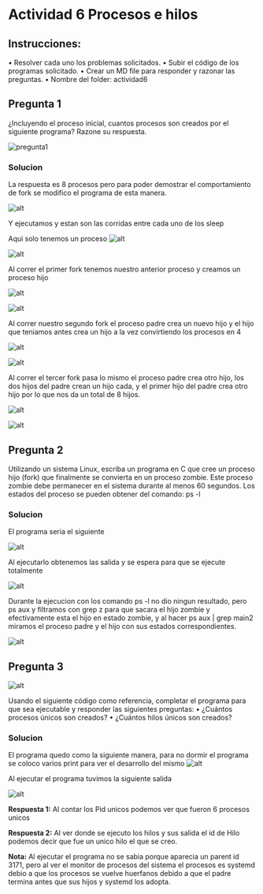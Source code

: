# Actividad 6 Procesos e hilos

## Instrucciones:
• Resolver cada uno los problemas solicitados.
• Subir el código de los programas solicitado.
• Crear un MD file para responder y razonar las preguntas.
• Nombre del folder: actividad6

## Pregunta 1
¿Incluyendo el proceso inicial, cuantos procesos son creados por el siguiente programa?
Razone su respuesta. 

![pregunta1](./img/2024-09-12%2008-12-58.png)

### Solucion

La respuesta es 8 procesos pero para poder demostrar el comportamiento de fork se modifico el programa de esta manera.

![alt](./img/Captura%20de%20pantalla%20de%202024-09-12%2008-44-10.png)

Y ejecutamos y estan son las corridas entre cada uno de los sleep

Aqui solo tenemos un proceso
![alt](./img/Captura%20de%20pantalla%20de%202024-09-12%2008-41-41.png)

![alt](./img/Captura%20de%20pantalla%20de%202024-09-12%2008-41-51.png)

Al correr el primer fork tenemos nuestro anterior proceso y creamos un proceso hijo

![alt](./img/Captura%20de%20pantalla%20de%202024-09-12%2008-42-05.png)

![alt](./img/Captura%20de%20pantalla%20de%202024-09-12%2008-42-15.png)

Al correr nuestro segundo fork el proceso padre crea un nuevo hijo y el hijo que teniamos antes crea un hijo a la vez convirtiendo los procesos en 4

![alt](./img/Captura%20de%20pantalla%20de%202024-09-12%2008-42-29.png)

![alt](./img/Captura%20de%20pantalla%20de%202024-09-12%2008-42-40.png)

Al correr el tercer fork pasa lo mismo el proceso padre crea otro hijo, los dos hijos del padre crean un hijo cada, y el primer hijo del padre crea otro hijo por lo que nos da un total de 8 hijos.

![alt](./img/Captura%20de%20pantalla%20de%202024-09-12%2008-42-54.png)

![alt](./img/Captura%20de%20pantalla%20de%202024-09-12%2008-43-06.png)

## Pregunta 2

Utilizando un sistema Linux, escriba un programa en C que cree un proceso hijo (fork)
que finalmente se convierta en un proceso zombie. Este proceso zombie debe
permanecer en el sistema durante al menos 60 segundos.
Los estados del proceso se pueden obtener del comando: ps -l

### Solucion

El programa seria el siguiente

![alt](./img/Captura%20de%20pantalla%20de%202024-09-12%2009-29-11.png)

Al ejecutarlo obtenemos las salida y se espera para que se ejecute totalmente

![alt](./img/Captura%20de%20pantalla%20de%202024-09-12%2009-27-54.png)

Durante la ejecucion con los comando ps -l no dio ningun resultado, pero ps aux y filtramos con grep z para que sacara el hijo zombie y efectivamente esta el hijo en estado zombie, y al hacer ps aux | grep main2 miramos el proceso padre y el hijo con sus estados correspondientes.

![alt](./img/Captura%20de%20pantalla%20de%202024-09-12%2009-28-17.png)

## Pregunta 3

![alt](./img/2024-09-12%2008-13-38.png)

Usando el siguiente código como referencia, completar el programa para que sea
ejecutable y responder las siguientes preguntas:
• ¿Cuántos procesos únicos son creados?
• ¿Cuántos hilos únicos son creados?

### Solucion

El programa quedo como la siguiente manera, para no dormir el programa se coloco varios print para ver el desarrollo del mismo
![alt](./img/Captura%20de%20pantalla%20de%202024-09-12%2010-20-21.png)

Al ejecutar el programa tuvimos la siguiente salida

![alt](./img/Captura%20de%20pantalla%20de%202024-09-12%2010-21-01.png)

**Respuesta 1:** Al contar los Pid unicos podemos ver que fueron 6 procesos unicos

**Respuesta 2:** Al ver donde se ejecuto los hilos y sus salida el id de Hilo podemos decir que fue un unico hilo el que se creo.

**Nota:** Al ejecutar el programa no se sabia porque aparecia un parent id 3171, pero al ver el monitor de procesos del sistema el procesos es systemd debio a que los procesos se vuelve huerfanos debido a que el padre termina antes que sus hijos y systemd los adopta.